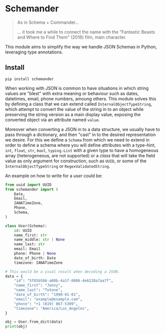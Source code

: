# Schemander

> As in Schema + Commander... 
>
> ... it took me a while to connect the name with the "Fantastic Beasts and Where to Find Them" (2016) film, main character.

This module aims to simplify the way we handle JSON Schemas in Python, leveraging type annotations.

## Install

```
pip install schemander
```

When working with JSON is common to have situations in which string values are "blest" with extra meaning or behaviour such as dates, datetimes, email, phone numbers, amoung others. This module solves this by defining a class that we can extend called `InternalObjectTypeString`, which attempt to convert the value of the string in to an object while preserving the string version as a main display value, exposing the converted object via an attribute named `value`.

Moreover when converting a JSON in to a data structure, we usually have to pass through a dictionary, and then "cast" in to the desired representation we desire. For this we define a `Schema` from which we need to extend in order to define a schema where you will define attributes with a type-hint, `int`, `float`, `str`, `bool`, `typing.List` with a given type to have a homogeneous array (heterogeneous, are not supported) or a _class_ that will take the field value as only argument for construction, such as `UUID`, or some of the `InternalObjectTypeString` or `RegexValidatedString`.

An example on how to write for a _user_ could be:

```python
from uuid import UUID
from schemander import (
    Date,
    Email,
    IANATimeZone,
    Phone,
    Schema,
)

class User(Schema):
    id: UUID
    name_first: str
    name_middle: str | None
    name_last: str
    email: Email
    phone: Phone | None
    date_of_birth: Date
    timezone: IANATimeZone

# This would be a usual result when decoding a JSON.
data = {
    "id": "5f85b586-a08b-4a1f-8086-4e6228a7aa7f",
    "name_first": "Jenny",
    "name_last": "Totone",
    "date_of_birth": "1990-01-01",
    "email": "example@example.com",
    "phone": "+1 (619) 867-5309",
    "timezone": "America/Los_Angeles",
}

obj = User.from_dict(data)
print(obj)
```

